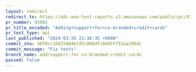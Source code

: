 ```yaml
---
layout: redirect
redirect_to: https://a8c-woo-test-reports.s3.amazonaws.com/public/pr/45903/api/index.html
pr_number: 45903
pr_title_encoded: "Adding+support+for+co-branded+credit+cards"
pr_test_type: api
last_published: "2024-03-26 21:36:35 +0000"
commit_sha: 30f0cc16825884b7d5c098dfc8dd5ff53aa206dc
commit_message: "Fix tests"
branch_name: add/support-for-co-branded-credit-cards
passed: false
---
```

